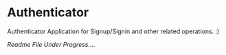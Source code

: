 # Authenticator

Authenticator Application for Signup/Signin and other related operations. :)

_Readme File Under Progress...._
